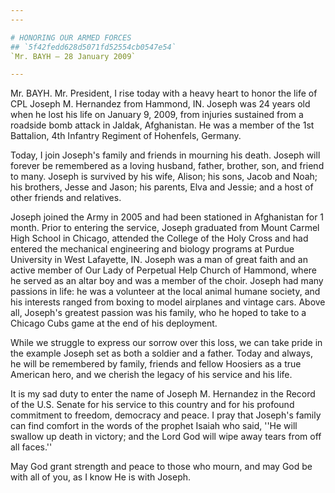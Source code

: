 ```yaml
---
---

# HONORING OUR ARMED FORCES
## `5f42fedd628d5071fd52554cb0547e54`
`Mr. BAYH — 28 January 2009`

---
```



Mr. BAYH. Mr. President, I rise today with a heavy heart to honor the 
life of CPL Joseph M. Hernandez from Hammond, IN. Joseph was 24 years 
old when he lost his life on January 9, 2009, from injuries sustained 
from a roadside bomb attack in Jaldak, Afghanistan. He was a member of 
the 1st Battalion, 4th Infantry Regiment of Hohenfels, Germany.

Today, I join Joseph's family and friends in mourning his death. 
Joseph will forever be remembered as a loving husband, father, brother, 
son, and friend to many. Joseph is survived by his wife, Alison; his 
sons, Jacob and Noah; his brothers, Jesse and Jason; his parents, Elva 
and Jessie; and a host of other friends and relatives.

Joseph joined the Army in 2005 and had been stationed in Afghanistan 
for 1 month. Prior to entering the service, Joseph graduated from Mount 
Carmel High School in Chicago, attended the College of the Holy Cross 
and had entered the mechanical engineering and biology programs at 
Purdue University in West Lafayette, IN. Joseph was a man of great 
faith and an active member of Our Lady of Perpetual Help Church of 
Hammond, where he served as an altar boy and was a member of the choir. 
Joseph had many passions in life: he was a volunteer at the local 
animal humane society, and his interests ranged from boxing to model 
airplanes and vintage cars. Above all, Joseph's greatest passion was 
his family, who he hoped to take to a Chicago Cubs game at the end of 
his deployment.

While we struggle to express our sorrow over this loss, we can take 
pride in the example Joseph set as both a soldier and a father. Today 
and always, he will be remembered by family, friends and fellow 
Hoosiers as a true American hero, and we cherish the legacy of his 
service and his life.

It is my sad duty to enter the name of Joseph M. Hernandez in the 
Record of the U.S. Senate for his service to this country and for his 
profound commitment to freedom, democracy and peace. I pray that 
Joseph's family can find comfort in the words of the prophet Isaiah who 
said, ''He will swallow up death in victory; and the Lord God will wipe 
away tears from off all faces.''

May God grant strength and peace to those who mourn, and may God be 
with all of you, as I know He is with Joseph.
